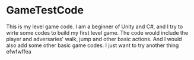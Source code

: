 # GameTestCode
This is my level game code.
I am a beginner of Unity and C#, and I try to wirte some codes to build my first level game.
The code would include the player and adversaries' walk, jump and other basic actions.
And I would also add some other basic game codes.
I just want to try another thing
efwfwffea
